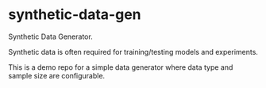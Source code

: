 # synthetic-data-gen
Synthetic Data Generator.

Synthetic data is often required for training/testing models and experiments.

This is a demo repo for a simple data generator where data type and sample size are configurable.